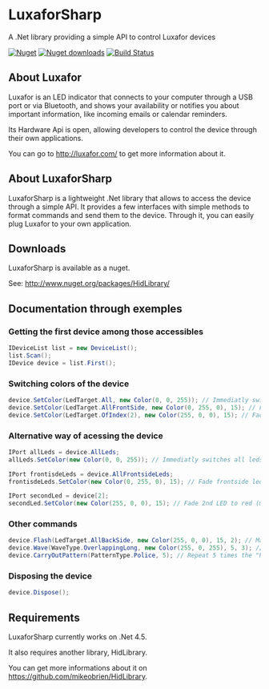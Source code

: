 # LuxaforSharp

A .Net library providing a simple API to control Luxafor devices

[![Nuget](http://img.shields.io/nuget/v/LuxaforSharp.svg?style=flat)](http://www.nuget.org/packages/LuxaforSharp/) 
[![Nuget downloads](http://img.shields.io/nuget/dt/LuxaforSharp.svg?style=flat)](http://www.nuget.org/packages/LuxaforSharp/)
[![Build Status](https://travis-ci.org/Duncan-Idaho/LuxaforSharp.svg?branch=master)](https://travis-ci.org/Duncan-Idaho/LuxaforSharp)

## About Luxafor

Luxafor is an LED indicator that connects to your computer through a USB port 
or via Bluetooth, and shows your availability or notifies you about important 
information, like incoming emails or calendar reminders.

Its Hardware Api is open, allowing developers to control the device through
their own applications.

You can go to http://luxafor.com/ to get more information about it.

## About LuxaforSharp

LuxaforSharp is a lightweight .Net library that allows to access the device
through a simple API. It provides a few interfaces with simple methods to
format commands and send them to the device. Through it, you can easily
plug Luxafor to your own application.

## Downloads

LuxaforSharp is available as a nuget.

See: http://www.nuget.org/packages/HidLibrary/

## Documentation through exemples

### Getting the first device among those accessibles
```c#
IDeviceList list = new DeviceList();
list.Scan();
IDevice device = list.First();
```

### Switching colors of the device
```c#
device.SetColor(LedTarget.All, new Color(0, 0, 255)); // Immediatly switches all leds to green
device.SetColor(LedTarget.AllFrontSide, new Color(0, 255, 0), 15); // Fade frontside leds to blue
device.SetColor(LedTarget.OfIndex(2), new Color(255, 0, 0), 15); // Fade 2nd LED to red (middle frontside led)
```

### Alternative way of acessing the device
```c#
IPort allLeds = device.AllLeds;
allLeds.SetColor(new Color(0, 0, 255)); // Immediatly switches all leds to green

IPort frontisdeLeds = device.AllFrontsideLeds;
frontisdeLeds.SetColor(new Color(0, 255, 0), 15); // Fade frontside leds to blue

IPort secondLed = device[2];
secondLed.SetColor(new Color(255, 0, 0), 15); // Fade 2nd LED to red (middle frontside led)
```

### Other commands
```c#
device.Flash(LedTarget.AllBackSide, new Color(255, 0, 0), 15, 2); // Make backside leds blinking twice
device.Wave(WaveType.OverlappingLong, new Color(255, 0, 255), 5, 3); // Send a magenta wave through the device
device.CarryOutPattern(PatternType.Police, 5); // Repeat 5 times the "Police" pattern
```

### Disposing the device
```c#
device.Dispose();
```

## Requirements

LuxaforSharp currently works on .Net 4.5.

It also requires another library, HidLibrary.

You can get more informations about it on https://github.com/mikeobrien/HidLibrary.
